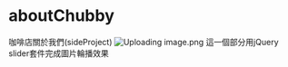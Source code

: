 # aboutChubby
 咖啡店關於我們(sideProject)
![Uploading image.png](https://user-images.githubusercontent.com/43737108/190163833-3dcd509b-c8af-41fe-b3ac-7ff96f2dd472.png">
)
這一個部分用jQuery slider套件完成圖片輪播效果
